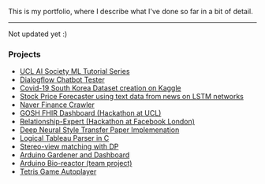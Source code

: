 <!-- ---
permalink: /portfolio/
title: "Portfolio"
toc: true
toc_label: "Quick Guide"
toc_icon: "cog"
--- -->
This is my portfolio, where I describe what I've done so far in a bit of detail.  

---

Not updated yet :)

### Projects
* [UCL AI Society ML Tutorial Series](https://github.com/UCLAIS/Machine-Learning-Tutorials)
* [Dialogflow Chatbot Tester](https://github.com/kimdanny/Dialogflow-chatbot-tester)
* [Covid-19 South Korea Dataset creation on Kaggle](https://www.kaggle.com/kimdanny/covid19-in-south-korea)
* [Stock Price Forecaster using text data from news on LSTM networks](https://github.com/kimdanny/Quant)
* [Naver Finance Crawler](https://github.com/kimdanny/Naver-Finance-Crawler)
* [GOSH FHIR Dashboard (Hackathon at UCL)](https://github.com/kimdanny/GOSH-FHIRworks2020-FHIR_Dashboard)
* [Relationship-Expert (Hackathon at Facebook London)](https://github.com/kimdanny/Relationship-Expert)
* [Deep Neural Style Transfer Paper Implemenation](https://github.com/kimdanny/Style-Transfer)
* [Logical Tableau Parser in C](https://github.com/kimdanny/Tableau-parser)
* [Stereo-view matching with DP](https://github.com/kimdanny/Stereo-Matching-with-Dynamic-Programming)
* [Arduino Gardener and Dashboard](https://github.com/kimdanny/Gardener-project-arduino-and-processing-)
* [Arduino Bio-reactor (team project)](https://github.com/kimdanny/CS-EEE-Bio-reactor)
* [Tetris Game Autoplayer](https://github.com/kimdanny/Tetris-Auto-player)